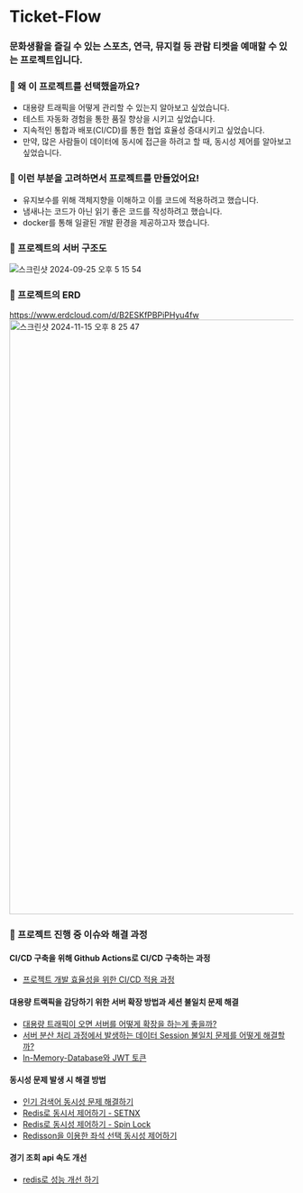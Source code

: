 # Ticket-Flow
### 문화생활을 즐길 수 있는 스포츠, 연극, 뮤지컬 등 관람 티켓을 예매할 수 있는 프로젝트입니다.

### 🌟 왜 이 프로젝트를 선택했을까요?
- 대용량 트래픽을 어떻게 관리할 수 있는지 알아보고 싶었습니다.
- 테스트 자동화 경험을 통한 품질 향상을 시키고 싶었습니다.
- 지속적인 통합과 배포(CI/CD)를 통한 협업 효율성 증대시키고 싶었습니다.
- 만약, 많은 사람들이 데이터에 동시에 접근을 하려고 할 때, 동시성 제어를 알아보고 싶었습니다.

### 🌟 이런 부분을 고려하면서 프로젝트를 만들었어요!
- 유지보수를 위해 객체지향을 이해하고 이를 코드에 적용하려고 했습니다.
- 냄새나는 코드가 아닌 읽기 좋은 코드를 작성하려고 했습니다.
- docker를 통해 일괄된 개발 환경을 제공하고자 했습니다.

### 🌟 프로젝트의 서버 구조도
![스크린샷 2024-09-25 오후 5 15 54](https://github.com/user-attachments/assets/9e7491cd-957e-4cf9-994e-6f7c3e293be2)

### 🌟 프로젝트의 ERD
https://www.erdcloud.com/d/B2ESKfPBPiPHyu4fw
<img width="1055" alt="스크린샷 2024-11-15 오후 8 25 47" src="https://github.com/user-attachments/assets/eb0703e3-f1c0-4471-8749-887aebfa8ee9">

### 🌟 프로젝트 진행 중 이슈와 해결 과정
#### CI/CD 구축을 위해 Github Actions로 CI/CD 구축하는 과정
- [프로젝트 개발 효율성을 위한 CI/CD 적용 과정](https://velog.io/@sang_hyeok_2/Project-%ED%94%84%EB%A1%9C%EC%A0%9D%ED%8A%B8-%EA%B0%9C%EB%B0%9C-%ED%9A%A8%EC%9C%A8%EC%84%B1%EC%9D%84-%EC%9C%84%ED%95%9C-CICD-%EC%A0%81%EC%9A%A9-%EA%B3%BC%EC%A0%95)

#### 대용량 트랙픽을 감당하기 위한 서버 확장 방법과 세션 불일치 문제 해결
- [대용량 트래픽이 오면 서버를 어떻게 확장을 하는게 좋을까?](https://velog.io/@sang_hyeok_2/%EB%8C%80%EC%9A%A9%EB%9F%89-%ED%8A%B8%EB%9E%98%ED%94%BD%EC%9D%B4-%EC%98%A4%EB%A9%B4-%EC%84%9C%EB%B2%84%EB%A5%BC-%EC%96%B4%EB%96%BB%EA%B2%8C-%ED%99%95%EC%9E%A5%EC%9D%84-%ED%95%98%EB%8A%94%EA%B2%8C-%EC%A2%8B%EC%9D%84%EA%B9%8C)
- [서버 분산 처리 과정에서 발생하는 데이터 Session 불일치 문제를 어떻게 해결할까?](https://velog.io/@sang_hyeok_2/%EC%84%9C%EB%B2%84-%EB%B6%84%EC%82%B0-%EC%B2%98%EB%A6%AC-%EA%B3%BC%EC%A0%95%EC%97%90%EC%84%9C-%EB%B0%9C%EC%83%9D%ED%95%98%EB%8A%94-%EB%8D%B0%EC%9D%B4%ED%84%B0-Session-%EB%B6%88%EC%9D%BC%EC%B9%98-%EB%AC%B8%EC%A0%9C%EB%A5%BC-%EC%96%B4%EB%96%BB%EA%B2%8C-%ED%95%B4%EA%B2%B0%ED%95%A0%EA%B9%8C)
- [In-Memory-Database와 JWT 토큰](https://velog.io/@sang_hyeok_2/Project-In-Memory-Database%EC%99%80-JWT-%ED%86%A0%ED%81%B0-%EB%8C%80%EC%9A%A9%EB%9F%89-%ED%8A%B8%EB%9E%98%ED%94%BD-3)

#### 동시성 문제 발생 시 해결 방법
- [인기 검색어 동시성 문제 해결하기](https://velog.io/@sang_hyeok_2/Project-%EC%9D%B8%EA%B8%B0-%EA%B2%80%EC%83%89%EC%96%B4-%EB%8F%99%EC%8B%9C%EC%84%B1-%EB%AC%B8%EC%A0%9C-%ED%95%B4%EA%B2%B0%ED%95%98%EA%B8%B0)
- [Redis로 동시서 제어하기 - SETNX](https://velog.io/@sang_hyeok_2/Project-Redis%EB%A1%9C-%EB%8F%99%EC%8B%9C%EC%84%9C-%EC%A0%9C%EC%96%B4%ED%95%98%EA%B8%B0-SETNX)
- [Redis로 동시성 제어하기 - Spin Lock](https://velog.io/@sang_hyeok_2/Project-Redis%EB%A1%9C-%EB%8F%99%EC%8B%9C%EC%84%B1-%EC%A0%9C%EC%96%B4%ED%95%98%EA%B8%B0-Spin-Lock)
- [Redisson을 이용한 좌석 선택 동시성 제어하기](https://velog.io/@sang_hyeok_2/Project-Redisson%EC%9D%84-%EC%9D%B4%EC%9A%A9%ED%95%9C-%EC%A2%8C%EC%84%9D-%EC%84%A0%ED%83%9D-%EB%8F%99%EC%8B%9C%EC%84%B1-%EC%A0%9C%EC%96%B4%ED%95%98%EA%B8%B0)

#### 경기 조회 api 속도 개선
- [redis로 성능 개선 하기](https://velog.io/@sang_hyeok_2/Project-redis%EB%A1%9C-%EC%84%B1%EB%8A%A5-%EA%B0%9C%EC%84%A0-%ED%95%98%EA%B8%B0)
